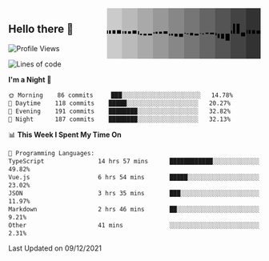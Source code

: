 <img width="307" align="right" src="https://raw.githubusercontent.com/SubZtep/SubZtep/master/assets/eq1.gif"/>

## Hello there 👋

<!--START_SECTION:waka-->
![Profile Views](http://img.shields.io/badge/Profile%20Views-11-blue)

![Lines of code](https://img.shields.io/badge/From%20Hello%20World%20I%27ve%20Written-830%20Thousand%20lines%20of%20code-blue)

**I'm a Night 🦉** 

```text
🌞 Morning    86 commits     ███░░░░░░░░░░░░░░░░░░░░░░   14.78% 
🌆 Daytime    118 commits    █████░░░░░░░░░░░░░░░░░░░░   20.27% 
🌃 Evening    191 commits    ████████░░░░░░░░░░░░░░░░░   32.82% 
🌙 Night      187 commits    ████████░░░░░░░░░░░░░░░░░   32.13%

```


📊 **This Week I Spent My Time On** 

```text
💬 Programming Languages: 
TypeScript               14 hrs 57 mins      ████████████░░░░░░░░░░░░░   49.82% 
Vue.js                   6 hrs 54 mins       █████░░░░░░░░░░░░░░░░░░░░   23.02% 
JSON                     3 hrs 35 mins       ███░░░░░░░░░░░░░░░░░░░░░░   11.97% 
Markdown                 2 hrs 46 mins       ██░░░░░░░░░░░░░░░░░░░░░░░   9.21% 
Other                    41 mins             ░░░░░░░░░░░░░░░░░░░░░░░░░   2.31%

```


 Last Updated on 09/12/2021
<!--END_SECTION:waka-->
